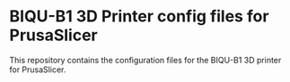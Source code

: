 # BIQU-B1 3D Printer config files for PrusaSlicer

This repository contains the configuration files for the BIQU-B1 3D printer for PrusaSlicer.